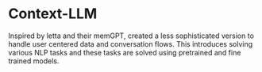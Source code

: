 # Context-LLM
Inspired by letta and their memGPT, created a less sophisticated version to handle user centered data and conversation flows. This introduces solving various NLP tasks and these tasks are solved using pretrained and fine trained models.
